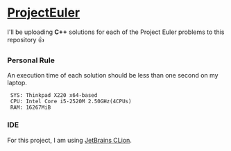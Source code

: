 # [ProjectEuler](https://projecteuler.net/)

I'll be uploading **C++** solutions for each of the Project Euler problems to this repository :+1:

### Personal Rule
An execution time of each solution should be less than one second on my laptop.

```
 SYS: Thinkpad X220 x64-based
 CPU: Intel Core i5-2520M 2.50GHz(4CPUs)
 RAM: 16267MiB
```

### IDE
For this project, I am using [JetBrains CLion](http://www.jetbrains.com/clion).